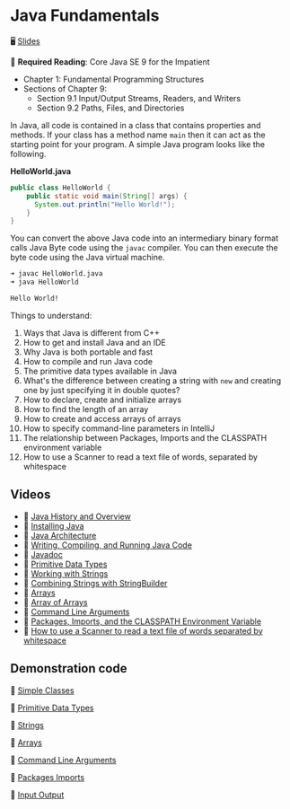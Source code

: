 # Java Fundamentals

🖥️ [Slides](https://docs.google.com/presentation/d/1qC9DMSf7PYm-vBhK_qRS0Zu8lNVwQ4H7/edit?usp=sharing&ouid=114081115660452804792&rtpof=true&sd=true)

📖 **Required Reading**: Core Java SE 9 for the Impatient

- Chapter 1: Fundamental Programming Structures
- Sections of Chapter 9:
  - Section 9.1 Input/Output Streams, Readers, and Writers
  - Section 9.2 Paths, Files, and Directories

In Java, all code is contained in a class that contains properties and methods. If your class has a method name `main` then it can act as the starting point for your program. A simple Java program looks like the following.

**HelloWorld.java**

```java
public class HelloWorld {
    public static void main(String[] args) {
      System.out.println("Hello World!");
    }
}
```

You can convert the above Java code into an intermediary binary format calls Java Byte code using the `javac` compiler. You can then execute the byte code using the Java virtual machine.

```sh
➜ javac HelloWorld.java
➜ java HelloWorld

Hello World!
```

Things to understand:

1. Ways that Java is different from C++
1. How to get and install Java and an IDE
1. Why Java is both portable and fast
1. How to compile and run Java code
1. The primitive data types available in Java
1. What's the difference between creating a string with `new` and creating one by just specifying it in double quotes?
1. How to declare, create and initialize arrays
1. How to find the length of an array
1. How to create and access arrays of arrays
1. How to specify command-line parameters in IntelliJ
1. The relationship between Packages, Imports and the CLASSPATH environment variable
1. How to use a Scanner to read a text file of words, separated by whitespace

## Videos

- 🎥 [Java History and Overview](https://byu.hosted.panopto.com/Panopto/Pages/Viewer.aspx?id=cb99566e-3a9d-40c9-86c0-ad56013f4a64)
- 🎥 [Installing Java](https://byu.hosted.panopto.com/Panopto/Pages/Viewer.aspx?id=0c39ffac-a1b2-4fa3-bb1e-ad560142a73b)
- 🎥 [Java Architecture](https://byu.hosted.panopto.com/Panopto/Pages/Viewer.aspx?id=e9ff3ffe-ce6e-4bba-b363-ad560143be64)
- 🎥 [Writing, Compiling, and Running Java Code](https://byu.hosted.panopto.com/Panopto/Pages/Viewer.aspx?id=6e020a04-00fd-40cf-95dc-ad560146bbd8&start=0)
- 🎥 [Javadoc](https://byu.hosted.panopto.com/Panopto/Pages/Viewer.aspx?id=2a12a261-6e95-4e97-a838-ad56014c1ceb&start=0)
- 🎥 [Primitive Data Types](https://byu.hosted.panopto.com/Panopto/Pages/Viewer.aspx?id=5d673b50-c9a2-465e-8d5c-ad56014eaeed&start=0)
- 🎥 [Working with Strings](https://byu.hosted.panopto.com/Panopto/Pages/Viewer.aspx?id=f77e9a7f-36b2-40c8-8fa3-ad5601520775&start=0)
- 🎥 [Combining Strings with StringBuilder](https://byu.hosted.panopto.com/Panopto/Pages/Viewer.aspx?id=b7d693f9-a705-42f4-98f4-adf8015c3166&start=0)
- 🎥 [Arrays](https://byu.hosted.panopto.com/Panopto/Pages/Viewer.aspx?id=4d122f41-6fd6-4e78-bb3e-ad8e013d82c0&start=0)
- 🎥 [Array of Arrays](https://byu.hosted.panopto.com/Panopto/Pages/Viewer.aspx?id=71826d41-0b65-4b98-903f-ad8e014772e0&start=0)
- 🎥 [Command Line Arguments](https://byu.hosted.panopto.com/Panopto/Pages/Viewer.aspx?id=ddfefe0e-442d-4c56-8f60-ad5d013b4005&start=0)
- 🎥 [Packages, Imports, and the CLASSPATH Environment Variable](https://byu.hosted.panopto.com/Panopto/Pages/Viewer.aspx?id=c52bc183-f041-42c6-8e36-ad5d013d318f&start=0)
- 🎥 [How to use a Scanner to read a text file of words separated by whitespace](https://byu.hosted.panopto.com/Panopto/Pages/Viewer.aspx?id=3501b44d-296c-40b8-aee1-ad5d014138c8&start=0)

## Demonstration code

📁 [Simple Classes](example-code/01-simple-classes/)

📁 [Primitive Data Types](example-code/02-primitive-data-types/)

📁 [Strings](example-code/03-strings/)

📁 [Arrays](example-code/04-arrays/)

📁 [Command Line Arguments](example-code/05-command-line-arguments/)

📁 [Packages Imports](example-code/06-packages-imports/)

📁 [Input Output](example-code/07-input-output/)
